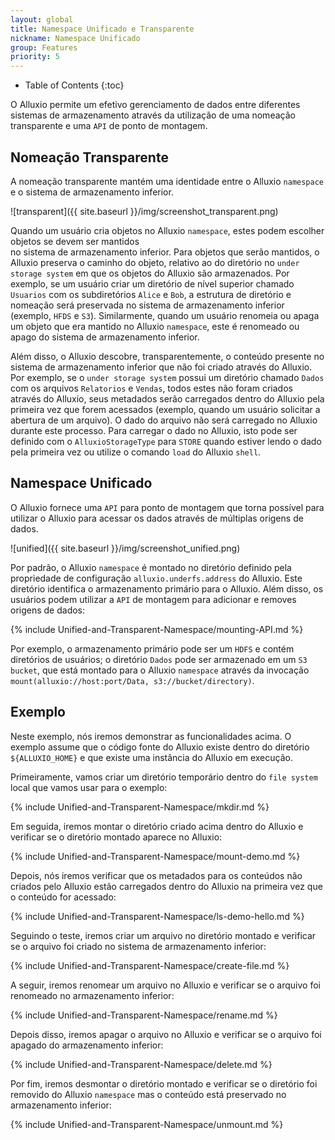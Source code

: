 ```yaml
---
layout: global
title: Namespace Unificado e Transparente
nickname: Namespace Unificado
group: Features
priority: 5
---
```


* Table of Contents
{:toc}

O Alluxio permite um efetivo gerenciamento de dados entre diferentes sistemas de armazenamento através
da utilização de uma nomeação transparente e uma `API` de ponto de montagem.

## Nomeação Transparente

A nomeação transparente mantém uma identidade entre o Alluxio `namespace` e o sistema de armazenamento 
inferior.

![transparent]({{ site.baseurl }}/img/screenshot_transparent.png)

Quando um usuário cria objetos no Alluxio `namespace`, estes podem escolher objetos se devem ser mantidos  
no sistema de armazenamento inferior. Para objetos que serão mantidos, o Alluxio preserva o caminho do 
objeto, relativo ao do diretório no `under storage system` em que os objetos do Alluxio são armazenados. 
Por exemplo, se um usuário criar um diretório de nível superior chamado `Usuarios` com os subdiretórios 
`Alice` e `Bob`, a estrutura de diretório e nomeação será preservada no sistema de armazenamento inferior 
(exemplo, `HFDS` e `S3`). Similarmente, quando um usuário renomeia ou apaga um objeto que era mantido no 
Alluxio `namespace`, este é renomeado ou apago do sistema de armazenamento inferior.

Além disso, o Alluxio descobre, transparentemente, o conteúdo presente no sistema de armazenamento inferior 
que não foi criado através do Alluxio. Por exemplo, se o `under storage system` possui um diretório chamado 
`Dados` com os arquivos `Relatorios` e `Vendas`, todos estes não foram criados através do Alluxio, seus 
metadados serão carregados dentro do Alluxio pela primeira vez que forem acessados (exemplo, quando um 
usuário solicitar a abertura de um arquivo). O dado do arquivo não será carregado no Alluxio durante este 
processo. Para carregar o dado no Alluxio, isto pode ser definido com o `AlluxioStorageType` para `STORE` 
quando estiver lendo o dado pela primeira vez ou utilize o comando `load` do Alluxio `shell`. 

## Namespace Unificado

O Alluxio fornece uma `API` para ponto de montagem que torna possível para utilizar o Alluxio para acessar 
os dados através de múltiplas origens de dados.

![unified]({{ site.baseurl }}/img/screenshot_unified.png)

Por padrão, o Alluxio `namespace` é montado no diretório definido pela propriedade de configuração 
`alluxio.underfs.address` do Alluxio. Este diretório identifica o armazenamento primário para o 
Alluxio. Além disso, os usuários podem utilizar a `API` de montagem para adicionar e removes origens 
de dados:

{% include Unified-and-Transparent-Namespace/mounting-API.md %}

Por exemplo, o armazenamento primário pode ser um `HDFS` e contém diretórios de usuários; o diretório 
`Dados` pode ser armazenado em um `S3 bucket`, que está montado para o Alluxio `namespace` através da 
invocação `mount(alluxio://host:port/Data, s3://bucket/directory)`.

## Exemplo

Neste exemplo, nós iremos demonstrar as funcionalidades acima. O exemplo assume que o código fonte do 
Alluxio existe dentro do diretório `${ALLUXIO_HOME}` e que existe uma instância do Alluxio em execução.

Primeiramente, vamos criar um diretório temporário dentro do `file system` local que vamos usar para o 
exemplo:

{% include Unified-and-Transparent-Namespace/mkdir.md %}

Em seguida, iremos montar o diretório criado acima dentro do Alluxio e verificar se o diretório montado 
aparece no Alluxio:

{% include Unified-and-Transparent-Namespace/mount-demo.md %}

Depois, nós iremos verificar que os metadados para os conteúdos não criados pelo Alluxio estão carregados 
dentro do Alluxio na primeira vez que o conteúdo for acessado:

{% include Unified-and-Transparent-Namespace/ls-demo-hello.md %}

Seguindo o teste, iremos criar um arquivo no diretório montado e verificar se o arquivo foi criado no 
sistema de armazenamento inferior:

{% include Unified-and-Transparent-Namespace/create-file.md %}

A seguir, iremos renomear um arquivo no Alluxio e verificar se o arquivo foi renomeado no armazenamento 
inferior:

{% include Unified-and-Transparent-Namespace/rename.md %}

Depois disso, iremos apagar o arquivo no Alluxio e verificar se o arquivo foi apagado do armazenamento 
inferior:

{% include Unified-and-Transparent-Namespace/delete.md %}

Por fim, iremos desmontar o diretório montado e verificar se o diretório foi removido do Alluxio 
`namespace` mas o conteúdo está preservado no armazenamento inferior:

{% include Unified-and-Transparent-Namespace/unmount.md %}

